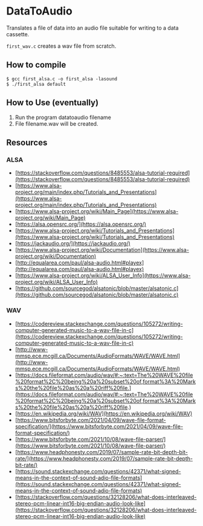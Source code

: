 # DataToAudio
Translates a file of data into an audio file suitable for writing to a data cassette.

`first_wav.c` creates a wav file from scratch.

## How to compile
```
$ gcc first_alsa.c -o first_alsa -lasound
$ ./first_alsa default
```

## How to Use (eventually)
1. Run the program datatoaudio filename
2. File filename.wav will be created.

## Resources
### ALSA
- [https://stackoverflow.com/questions/8485553/alsa-tutorial-required](https://stackoverflow.com/questions/8485553/alsa-tutorial-required)
- [https://www.alsa-project.org/main/index.php/Tutorials_and_Presentations](https://www.alsa-project.org/main/index.php/Tutorials_and_Presentations)
- [https://www.alsa-project.org/wiki/Main_Page](https://www.alsa-project.org/wiki/Main_Page)
- [https://alsa.opensrc.org/](https://alsa.opensrc.org/)
- [https://www.alsa-project.org/wiki/Tutorials_and_Presentations](https://www.alsa-project.org/wiki/Tutorials_and_Presentations)
- [https://jackaudio.org/](https://jackaudio.org/)
- [https://www.alsa-project.org/wiki/Documentation](https://www.alsa-project.org/wiki/Documentation)
- [http://equalarea.com/paul/alsa-audio.html#playex](http://equalarea.com/paul/alsa-audio.html#playex)
- [https://www.alsa-project.org/wiki/ALSA_User_Info](https://www.alsa-project.org/wiki/ALSA_User_Info)
- [https://github.com/sourcegod/alsatonic/blob/master/alsatonic.c](https://github.com/sourcegod/alsatonic/blob/master/alsatonic.c)

### WAV
- [https://codereview.stackexchange.com/questions/105272/writing-computer-generated-music-to-a-wav-file-in-c](https://codereview.stackexchange.com/questions/105272/writing-computer-generated-music-to-a-wav-file-in-c)
- [http://www-mmsp.ece.mcgill.ca/Documents/AudioFormats/WAVE/WAVE.html](http://www-mmsp.ece.mcgill.ca/Documents/AudioFormats/WAVE/WAVE.html)
- [https://docs.fileformat.com/audio/wav/#:~:text=The%20WAVE%20file%20format%2C%20being%20a%20subset%20of,format%3A%20Marks%20the%20file%20as%20a%20riff%20file.](https://docs.fileformat.com/audio/wav/#:~:text=The%20WAVE%20file%20format%2C%20being%20a%20subset%20of,format%3A%20Marks%20the%20file%20as%20a%20riff%20file.)
- [https://en.wikipedia.org/wiki/WAV](https://en.wikipedia.org/wiki/WAV)
- [https://www.bitsforbyte.com/2021/04/09/wave-file-format-specification/](https://www.bitsforbyte.com/2021/04/09/wave-file-format-specification/)
- [https://www.bitsforbyte.com/2021/10/08/wave-file-parser/](https://www.bitsforbyte.com/2021/10/08/wave-file-parser/)
- [https://www.headphonesty.com/2019/07/sample-rate-bit-depth-bit-rate/](https://www.headphonesty.com/2019/07/sample-rate-bit-depth-bit-rate/)
- [https://sound.stackexchange.com/questions/42371/what-signed-means-in-the-context-of-sound-adio-file-formats](https://sound.stackexchange.com/questions/42371/what-signed-means-in-the-context-of-sound-adio-file-formats)
- [https://stackoverflow.com/questions/32128206/what-does-interleaved-stereo-pcm-linear-int16-big-endian-audio-look-like](https://stackoverflow.com/questions/32128206/what-does-interleaved-stereo-pcm-linear-int16-big-endian-audio-look-like)
